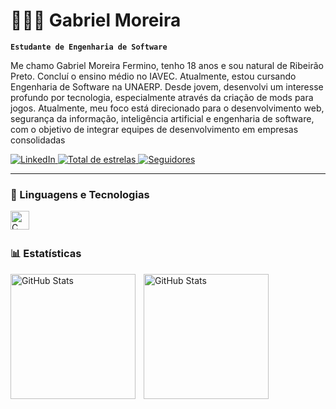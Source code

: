 # 👨🏻‍💻 Gabriel Moreira

**`Estudante de Engenharia de Software`**

Me chamo Gabriel Moreira Fermino, tenho 18 anos e sou natural de Ribeirão Preto. Concluí o ensino médio no IAVEC. Atualmente, estou cursando Engenharia de Software na UNAERP. Desde jovem, desenvolvi um interesse profundo por tecnologia, especialmente através da criação de mods para jogos. Atualmente, meu foco está direcionado para o desenvolvimento web, segurança da informação, inteligência artificial e engenharia de software, com o objetivo de integrar equipes de desenvolvimento em empresas consolidadas



<p align="left">
    <a href="https://www.linkedin.com/in/gabrielmoreiradevs/" target="_blank">
        <img 
            alt="LinkedIn" 
            title="Conecte-se comigo no LinkedIn" 
            src="https://img.shields.io/badge/LinkedIn-0077B5?style=for-the-badge&logo=linkedin&logoColor=white" 
        />
    </a>
    <a href="https://github.com/gabrielmoreiradevs?tab=repositories&sort=stargazers">
        <img 
            alt="Total de estrelas" 
            title="Total de estrelas GitHub" 
            src="https://custom-icon-badges.demolab.com/github/stars/gabrielmoreiradevs?color=55960c&style=for-the-badge&labelColor=488207&logo=star&label=estrelas"
        />
    </a>
    <a href="https://github.com/gabrielmoreiradevs?tab=followers">
        <img 
            alt="Seguidores" 
            title="Me siga no GitHub" 
            src="https://custom-icon-badges.demolab.com/github/followers/gabrielmoreiradevs?color=236ad3&labelColor=1155ba&style=for-the-badge&logo=github&label=Seguidores&logoColor=white"
        />
    </a>
</p>

---

### 🤖 Linguagens e Tecnologias

<img 
    align="left" 
    alt="C" 
    title="C" 
    width="30px" 
    style="padding-right: 10px;" 
    src="https://cdn.jsdelivr.net/gh/devicons/devicon@latest/icons/c/c-original.svg" 
/>

<br/>
<br/>

### 📊 Estatísticas

<p>
  <img 
    align="left" 
    alt="GitHub Stats" 
    height="200" 
    style="padding-right: 10px;" 
    src="https://github-readme-stats.vercel.app/api?username=gabrielmoreiradevs&show_icons=true&theme=tokyonight&include_all_commits=true&locale=pt-br" 
  />

  <img 
    align="left" 
    alt="GitHub Stats" 
    height="200" 
    src="https://github-readme-stats.vercel.app/api/top-langs/?username=gabrielmoreiradevs&theme=tokyonight&layout=compact&custom_title=Tecnologias&langs_count=9" 
  />
</p>
